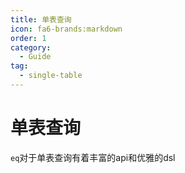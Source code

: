 ```yaml
---
title: 单表查询
icon: fa6-brands:markdown
order: 1
category:
  - Guide
tag:
  - single-table
---
```

# 单表查询
`eq`对于单表查询有着丰富的api和优雅的dsl
